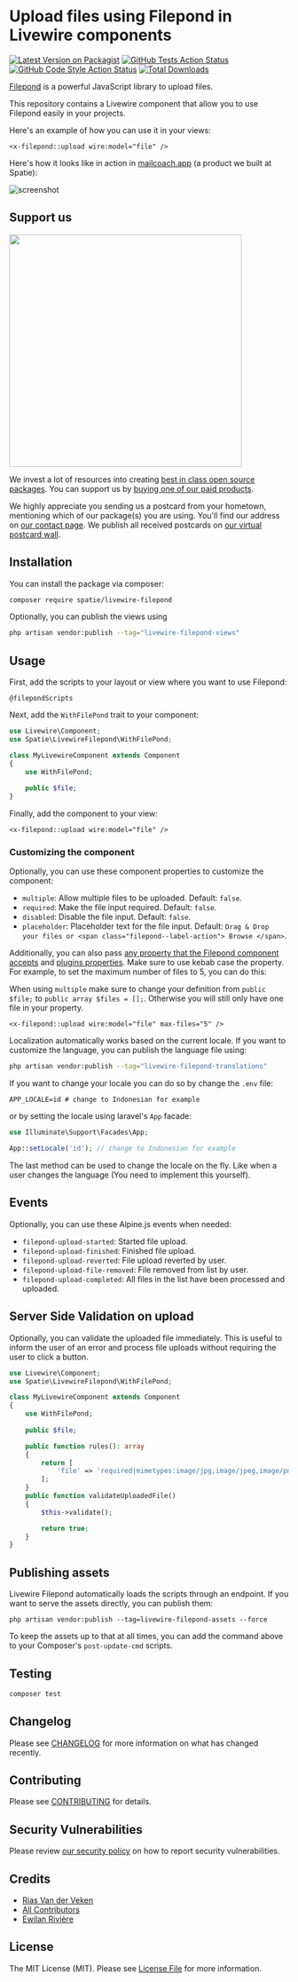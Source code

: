 # Upload files using Filepond in Livewire components

[![Latest Version on Packagist](https://img.shields.io/packagist/v/spatie/livewire-filepond.svg?style=flat-square)](https://packagist.org/packages/spatie/livewire-filepond)
[![GitHub Tests Action Status](https://img.shields.io/github/actions/workflow/status/spatie/livewire-filepond/run-tests.yml?branch=main&label=tests&style=flat-square)](https://github.com/spatie/livewire-filepond/actions?query=workflow%3Arun-tests+branch%3Amain)
[![GitHub Code Style Action Status](https://img.shields.io/github/actions/workflow/status/spatie/livewire-filepond/fix-php-code-style-issues.yml?branch=main&label=code%20style&style=flat-square)](https://github.com/spatie/livewire-filepond/actions?query=workflow%3A"Fix+PHP+code+style+issues"+branch%3Amain)
[![Total Downloads](https://img.shields.io/packagist/dt/spatie/livewire-filepond.svg?style=flat-square)](https://packagist.org/packages/spatie/livewire-filepond)

[Filepond](https://pqina.nl/filepond/) is a powerful JavaScript library to upload files.

This repository contains a Livewire component that allow you to use Filepond easily in your  projects.

Here's an example of how you can use it in your views:

```bladehtml
<x-filepond::upload wire:model="file" />
```

Here's how it looks like in action in [mailcoach.app](https://mailcoach.app) (a product we built at Spatie):

![screenshot](https://github.com/spatie/livewire-filepond/blob/main/docs/images/upload.png)

## Support us

[<img src="https://github-ads.s3.eu-central-1.amazonaws.com/livewire-filepond.jpg?t=1" width="419px" />](https://spatie.be/github-ad-click/livewire-filepond)

We invest a lot of resources into creating [best in class open source packages](https://spatie.be/open-source). You can support us by [buying one of our paid products](https://spatie.be/open-source/support-us).

We highly appreciate you sending us a postcard from your hometown, mentioning which of our package(s) you are using. You'll find our address on [our contact page](https://spatie.be/about-us). We publish all received postcards on [our virtual postcard wall](https://spatie.be/open-source/postcards).

## Installation

You can install the package via composer:

```bash
composer require spatie/livewire-filepond
```

Optionally, you can publish the views using

```bash
php artisan vendor:publish --tag="livewire-filepond-views"
```

## Usage

First, add the scripts to your layout or view where you want to use Filepond:

```bladehtml
@filepondScripts
```

Next, add the `WithFilePond` trait to your component:

```php
use Livewire\Component;
use Spatie\LivewireFilepond\WithFilePond;

class MyLivewireComponent extends Component
{
    use WithFilePond;
    
    public $file;
}
```

Finally, add the component to your view:

```bladehtml
<x-filepond::upload wire:model="file" />
```

### Customizing the component

Optionally, you can use these component properties to customize the component:

- `multiple`: Allow multiple files to be uploaded. Default: `false`.
- `required`: Make the file input required. Default: `false`.
- `disabled`: Disable the file input. Default: `false`.
- `placeholder`: Placeholder text for the file input. Default: `Drag & Drop your files or <span class="filepond--label-action"> Browse </span>`.

Additionally, you can also pass [any property that the Filepond component accepts](https://pqina.nl/filepond/docs/api/instance/properties/) and [plugins properties](https://pqina.nl/filepond/docs/api/plugins/). Make sure to use kebab case the property. For example, to set the maximum number of files to 5, you can do this:

When using `multiple` make sure to change your definition from `public $file;` to `public array $files = [];`. Otherwise you will still only have one file in your property.

```bladehtml
<x-filepond::upload wire:model="file" max-files="5" />
```

Localization automatically works based on the current locale. If you want to customize the language, you can publish the language file using:

```bash
php artisan vendor:publish --tag="livewire-filepond-translations"
```

If you want to change your locale you can do so by change the `.env` file:

```env
APP_LOCALE=id # change to Indonesian for example
```

or by setting the locale using laravel's `App` facade: 

```php
use Illuminate\Support\Facades\App;

App::setLocale('id'); // change to Indonesian for example
```
The last method can be used to change the locale on the fly. Like when a user changes the language (You need to implement this yourself).

## Events

Optionally, you can use these Alpine.js events when needed:

- `filepond-upload-started`: Started file upload.
- `filepond-upload-finished`: Finished file upload.
- `filepond-upload-reverted`: File upload reverted by user.
- `filepond-upload-file-removed`: File removed from list by user.
- `filepond-upload-completed`: All files in the list have been processed and uploaded.

## Server Side Validation on upload

Optionally, you can validate the uploaded file immediately. This is useful to inform the user of an error and process file uploads without requiring the user to click a button.

```php
use Livewire\Component;
use Spatie\LivewireFilepond\WithFilePond;

class MyLivewireComponent extends Component
{
    use WithFilePond;
    
    public $file;

    public function rules(): array
    {
        return [
            'file' => 'required|mimetypes:image/jpg,image/jpeg,image/png|max:3000',
        ];
    }
    public function validateUploadedFile()
    {
        $this->validate();

        return true;
    }
}
```

## Publishing assets

Livewire Filepond automatically loads the scripts through an endpoint. If you want to serve the assets directly, you can publish them:

```shell
php artisan vendor:publish --tag=livewire-filepond-assets --force
```

To keep the assets up to that at all times, you can add the command above to your Composer's `post-update-cmd` scripts.

## Testing

```bash
composer test
```

## Changelog

Please see [CHANGELOG](CHANGELOG.md) for more information on what has changed recently.

## Contributing

Please see [CONTRIBUTING](CONTRIBUTING.md) for details.

## Security Vulnerabilities

Please review [our security policy](../../security/policy) on how to report security vulnerabilities.

## Credits

- [Rias Van der Veken](https://github.com/riasvdv)
- [All Contributors](../../contributors)
- [Ewilan Rivière](https://ewilan-riviere.com/articles/laravel-filepond-livewire)

## License

The MIT License (MIT). Please see [License File](LICENSE.md) for more information.
